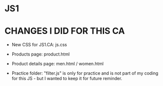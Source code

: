 # JS1

# CHANGES I DID FOR THIS CA

- New CSS for JS1.CA: js.css
- Products page: product.html
- Product details page: men.html / women.html

- Practice folder: "filter.js" is only for practice and is not part of my coding for this JS - but I wanted to keep it for future reminder.
